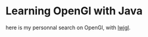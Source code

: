 # Learning OpenGl with Java
here is my personnal search on OpenGl, with [lwjgl](https://www.lwjgl.org/guide).
